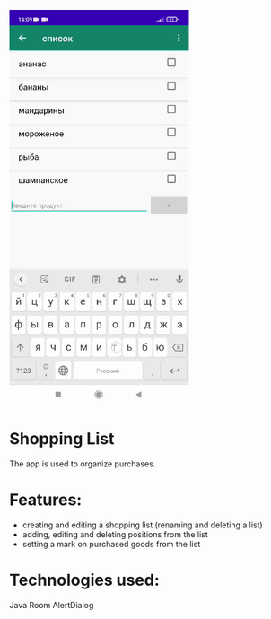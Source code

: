 ![ShoppingList app](https://github.com/olgaSerg/shoppingList/blob/main/shopping_list.gif)
# Shopping List
The app is used to organize purchases.
# Features:
- creating and editing a shopping list (renaming and deleting a list)
- adding, editing and deleting positions from the list
- setting a mark on purchased goods from the list

# Technologies used:
Java
Room
AlertDialog
